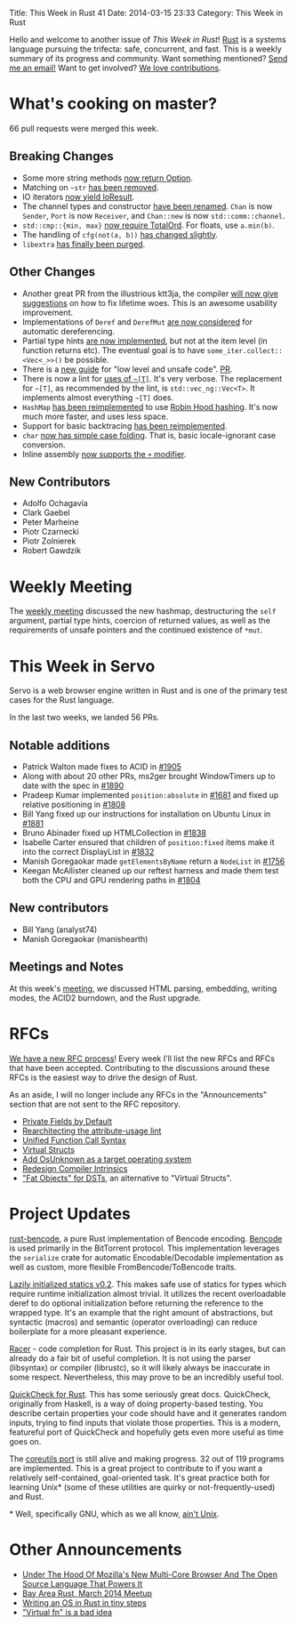 Title: This Week in Rust 41
Date: 2014-03-15 23:33
Category: This Week in Rust


Hello and welcome to another issue of *This Week in Rust*!
[Rust](http://rust-lang.org) is a systems language pursuing the trifecta:
safe, concurrent, and fast. This is a weekly summary of its progress and
community. Want something mentioned? [Send me an
email!](mailto:corey@octayn.net?subject=This%20Week%20in%20Rust%20Suggestion)
Want to get involved? [We love
contributions](https://github.com/mozilla/rust/wiki/Note-guide-for-new-contributors).

<!-- more -->

# What's cooking on master?

66 pull requests were merged this week.

## Breaking Changes

- Some more string methods [now return
Option](https://github.com/mozilla/rust/pull/12797).
- Matching on `~str` [has been
removed](https://github.com/mozilla/rust/pull/12756).
- IO iterators [now yield
IoResult](https://github.com/mozilla/rust/pull/12414).
- The channel types and constructor [have been
renamed](https://github.com/mozilla/rust/pull/12815). `Chan` is now `Sender`,
`Port` is now `Receiver`, and `Chan::new` is now `std::comm::channel`.
- `std::cmp::{min, max}` [now require
TotalOrd](https://github.com/mozilla/rust/pull/12869). For floats, use
`a.min(b)`.
- The handling of `cfg(not(a, b))` [has changed
slightly](https://github.com/mozilla/rust/pull/12893).
- `libextra` [has finally been
purged](https://github.com/mozilla/rust/pull/12896).

## Other Changes

- Another great PR from the illustrious ktt3ja, the compiler [will now give
suggestions](https://github.com/mozilla/rust/pull/12238) on how to fix
lifetime woes. This is an awesome usability improvement.
- Implementations of `Deref` and `DerefMut` [are now
considered](https://github.com/mozilla/rust/pull/12610) for automatic
dereferencing.
- Partial type hints [are now
implemented](https://github.com/mozilla/rust/pull/12764), but not at the item
level (in function returns etc). The eventual goal is to have
`some_iter.collect::<Vec<_>>()` be possible.
- There is a [new
guide](http://static.rust-lang.org/doc/master/guide-unsafe.html) for "low level and unsafe code".
[PR](https://github.com/mozilla/rust/pull/12887).
- There is now a lint for [uses of
`~[T]`](https://github.com/mozilla/rust/pull/12861). It's very verbose. The
replacement for `~[T]`, as recommended by the lint, is `std::vec_ng::Vec<T>`.
It implements almost everything `~[T]` does.
- `HashMap` [has been
reimplemented](https://github.com/mozilla/rust/pull/12081) to use [Robin Hood
hashing](http://codecapsule.com/2013/11/11/robin-hood-hashing/). It's now much
more faster, and uses less space.
- Support for basic backtracing [has been
reimplemented](https://github.com/mozilla/rust/pull/12602).
- `char` [now has simple case
folding](https://github.com/mozilla/rust/pull/12561). That is, basic
locale-ignorant case conversion.
- Inline assembly [now supports the `+`
modifier](https://github.com/mozilla/rust/pull/12798).
## New Contributors

- Adolfo Ochagavía
- Clark Gaebel
- Peter Marheine
- Piotr Czarnecki
- Piotr Zolnierek
- Robert Gawdzik

# Weekly Meeting

The [weekly
meeting](https://github.com/mozilla/rust/wiki/Meeting-weekly-2014-03-11)
discussed the new hashmap, destructuring the `self` argument, partial type
hints, coercion of returned values, as well as the requirements of unsafe
pointers and the continued existence of `*mut`.

# This Week in Servo

Servo is a web browser engine written in Rust and is one of the primary test
cases for the Rust language.

In the last two weeks, we landed 56 PRs.

## Notable additions

- Patrick Walton made fixes to ACID in
[#1905](https://github.com/mozilla/servo/pull/1905)
- Along with about 20 other PRs, ms2ger brought WindowTimers up to date with
the spec in [#1890](https://github.com/mozilla/servo/pull/1890)
- Pradeep Kumar implemented `position:absolute` in
[#1681](https://github.com/mozilla/servo/pull/1681) and fixed up relative
positioning in [#1808](https://github.com/mozilla/servo/pull/1808)
- Bill Yang fixed up our instructions for installation on Ubuntu Linux in
[#1881](https://github.com/mozilla/servo/pull/1881)
- Bruno Abinader fixed up HTMLCollection in
[#1838](https://github.com/mozilla/servo/pull/1838)
- Isabelle Carter ensured that children of `position:fixed` items make it into
the correct DisplayList in [#1832](https://github.com/mozilla/servo/pull/1832)
- Manish Goregaokar made `getElementsByName` return a `NodeList` in
[#1756](https://github.com/mozilla/servo/pull/1756)
- Keegan McAllister cleaned up our reftest harness and made them test both the
CPU and GPU rendering paths in
[#1804](https://github.com/mozilla/servo/pull/1804)

## New contributors

- Bill Yang (analyst74)
- Manish Goregaokar (manishearth)

## Meetings and Notes

At this week's
[meeting](https://github.com/mozilla/servo/wiki/Meeting-2014-03-10), we
discussed HTML parsing, embedding, writing modes, the ACID2 burndown, and the
Rust upgrade.

# RFCs

[We have a new RFC
process](https://github.com/rust-lang/rfcs/blob/master/active/0001-rfc-process.md)!
Every week I'll list the new RFCs and RFCs that have been accepted.
Contributing to the discussions around these RFCs is the easiest way to drive
the design of Rust.

As an aside, I will no longer include any RFCs in the "Announcements" section
that are not sent to the RFC repository.

- [Private Fields by Default](https://github.com/rust-lang/rfcs/pull/1)
- [Rearchitecting the attribute-usage lint](https://github.com/rust-lang/rfcs/pull/3)
- [Unified Function Call Syntax](https://github.com/rust-lang/rfcs/pull/4)
- [Virtual Structs](https://github.com/rust-lang/rfcs/pull/5)
- [Add OsUnknown as a target operating system](https://github.com/rust-lang/rfcs/pull/7)
- [Redesign Compiler Intrinsics](https://github.com/rust-lang/rfcs/pull/8)
- ["Fat Objects" for DSTs](https://github.com/rust-lang/rfcs/pull/9), an
alternative to "Virtual Structs".

# Project Updates

[rust-bencode](https://github.com/arjantop/rust-bencode), a pure Rust
implementation of Bencode encoding.
[Bencode](http://en.wikipedia.org/wiki/Bencode) is used primarily in the
BitTorrent protocol. This implementation leverages the `serialize` crate for
automatic Encodable/Decodable implementation as well as custom, more flexible
FromBencode/ToBencode traits.

[Lazily initialized statics v0.2](https://gist.github.com/Kimundi/8782487).
This makes safe use of statics for types which require runtime initialization
almost trivial. It utilizes the recent overloadable deref to do optional
initialization before returning the reference to the wrapped type. It's an
example that the right amount of abstractions, but syntactic (macros) and
semantic (operator overloading) can reduce boilerplate for a more pleasant
experience.

[Racer](https://github.com/phildawes/racer) - code completion for Rust. This
project is in its early stages, but can already do a fair bit of useful
completion. It is not using the parser (libsyntax) or compiler (librustc), so
it will likely always be inaccurate in some respect. Nevertheless, this may
prove to be an incredibly useful tool.

[QuickCheck for Rust](https://github.com/BurntSushi/quickcheck). This has some
seriously great docs. QuickCheck, originally from Haskell, is a way of doing
property-based testing. You describe certain properties your code should have
and it generates random inputs, trying to find inputs that violate those
properties. This is a modern, featureful port of QuickCheck and hopefully gets
even more useful as time goes on.

The [coreutils port](https://github.com/uutils/coreutils) is still alive and
making progress. 32 out of 119 programs are implemented. This is a great
project to contribute to if you want a relatively self-contained,
goal-oriented task. It's great practice both for learning Unix* (some of these
utilities are quirky or not-frequently-used) and Rust.

\* Well, specifically GNU, which as we all know, [ain't
Unix](https://en.wikipedia.org/wiki/GNU).

# Other Announcements

- [Under The Hood Of Mozilla's New Multi-Core Browser And The Open Source
Language That Powers
It](http://www.fastcolabs.com/3027664/under-the-hood-of-mozillas-new-multi-core-browser-and-the-open-source-language-that-powers-i)
- [Bay Area Rust, March 2014
Meetup](http://www.reddit.com/r/rust/comments/20ct5c/march_meetup_live_stream_link_oss_parallel_layout/)
- [Writing an OS in Rust in tiny
steps](http://www.reddit.com/r/rust/comments/20aj03/writing_an_os_in_rust_in_tiny_steps_steps_15/)
- ["Virtual fn" is a bad
idea](http://thread.gmane.org/gmane.comp.lang.rust.devel/8878)
